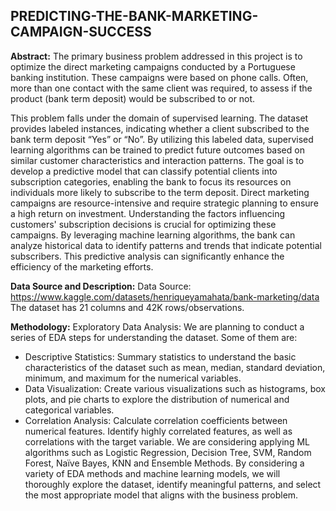## PREDICTING-THE-BANK-MARKETING-CAMPAIGN-SUCCESS

**Abstract:**
The primary business problem addressed in this project is to optimize the direct marketing campaigns conducted by a Portuguese banking institution. These campaigns were based on phone calls. Often, more than one contact with the same client was required, to assess if the product (bank term deposit) would be subscribed to or not.

This problem falls under the domain of supervised learning. The dataset provides labeled instances, indicating whether a client subscribed to the bank term deposit “Yes” or “No”. By utilizing this labeled data, supervised learning algorithms can be trained to predict future outcomes based on similar customer characteristics and interaction patterns. The goal is to develop a predictive model that can classify potential clients into subscription categories, enabling the bank to focus its resources on individuals more likely to subscribe to the term deposit.
Direct marketing campaigns are resource-intensive and require strategic planning to ensure a high return on investment. Understanding the factors influencing customers' subscription decisions is crucial for optimizing these campaigns. By leveraging machine learning algorithms, the bank can analyze historical data to identify patterns and trends that indicate potential subscribers. This predictive analysis can significantly enhance the efficiency of the marketing efforts.

**Data Source and Description:**
Data Source: https://www.kaggle.com/datasets/henriqueyamahata/bank-marketing/data
The dataset has 21 columns and 42K rows/observations.

**Methodology:**
Exploratory Data Analysis:
We are planning to conduct a series of EDA steps for understanding the dataset. Some of them are:
-	Descriptive Statistics: Summary statistics to understand the basic characteristics of the dataset such as mean, median, standard deviation, minimum, and maximum for the numerical variables.
-	Data Visualization: Create various visualizations such as histograms, box plots, and pie charts to explore the distribution of numerical and categorical variables.
-	Correlation Analysis: Calculate correlation coefficients between numerical features. Identify highly correlated features, as well as correlations with the target variable.
We are considering applying ML algorithms such as Logistic Regression, Decision Tree, SVM, Random Forest, Naïve Bayes, KNN and Ensemble Methods. 
By considering a variety of EDA methods and machine learning models, we will thoroughly explore the dataset, identify meaningful patterns, and select the most appropriate model that aligns with the business problem.
